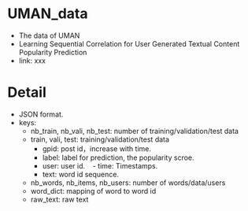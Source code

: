 # UMAN_data
- The data of UMAN
- Learning Sequential Correlation for User Generated Textual Content Popularity Prediction
- link: xxx

# Detail
- JSON format.
- keys:
  - nb_train, nb_vali, nb_test: number of training/validation/test data
  - train, vali, test: training/validation/test data
    - gpid: post id，increase with time.
    - label: label for prediction, the popularity scroe.
    - user: user id.
    - time: Timestamps.
    - text: word id sequence.
  - nb_words, nb_items, nb_users: number of words/data/users
  - word_dict: mapping of word to word id
  - raw_text: raw text
